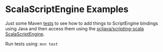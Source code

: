 # ScalaScriptEngine Examples

Just some Maven [tests](src/test/java/edu/monash/ssee/ScalaScriptEngineTest.java) to see how to add things to ScriptEngine bindings using Java and then access them using the [scijava/scripting-scala ScalaScriptEngine](https://github.com/scijava/scripting-scala).

Run tests using: `mvn test`